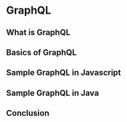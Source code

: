 # GraphQL 

## What is GraphQL

## Basics of GraphQL

## Sample GraphQL in Javascript

## Sample GraphQL in Java 

## Conclusion
